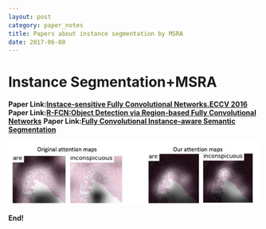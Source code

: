 ```yaml
---
layout: post
category: paper_notes
title: Papers about instance segmentation by MSRA
date: 2017-06-08
---
```


# Instance Segmentation+MSRA

**Paper Link:[Instace-sensitive Fully Convolutional Networks.ECCV 2016]()**
**Paper Link:[R-FCN:Object Detection via Region-based Fully Convolutional Networks]()**
**Paper Link:[Fully Convolutional Instance-aware Semantic Segmentation]()**



![](/assets/paper_notes/mdnet/mdnet3.jpg)

**End!**
